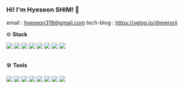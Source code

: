 ### Hi! I'm Hyeseon SHIM! 👋
email : hyeseon319@gmail.com
tech-blog : https://velog.io/@merorii
<br/>

⚙ **Stack**

<img src="https://img.shields.io/badge/typescript -333?style=flat-square&logo=typescript&logoColor=3178C6"/> <img src="https://img.shields.io/badge/react -333?style=flat-square&logo=react&logoColor=61DAFB"/> <img src="https://img.shields.io/badge/javascript -333?style=flat-square&logo=javascript&logoColor=F7DF1E"/> <img src="https://img.shields.io/badge/html5 -333?style=flat-square&logo=html5&logoColor=E34F26"/> <img src="https://img.shields.io/badge/css -333?style=flat-square&logo=css3&logoColor=1572B6"/> <img src="https://img.shields.io/badge/styled components -333?style=flat-square&logo=styled-components&logoColor=DB7093"/> <img src="https://img.shields.io/badge/node.js -333?style=flat-square&logo=node.js&logoColor=339933"/> <img src="https://img.shields.io/badge/mongoDB -333?style=flat-square&logo=mongodb&logoColor=47A248"/>
<br/><br/>

🛠 **Tools**

<img src="https://img.shields.io/badge/vscode -333?style=flat-square&logo=visualstudiocode&logoColor=007ACC"/> <img src="https://img.shields.io/badge/git -333?style=flat-square&logo=git&logoColor=F05032"/> <img src="https://img.shields.io/badge/bitbucket -333?style=flat-square&logo=bitbucket&logoColor=0052CC"/> <img src="https://img.shields.io/badge/github -333?style=flat-square&logo=github&logoColor=#181717"/> <img src="https://img.shields.io/badge/jenkins -333?style=flat-square&logo=jenkins&logoColor=D24939"/> <img src="https://img.shields.io/badge/slack -333?style=flat-square&logo=slack&logoColor=4A154B"/> <img src="https://img.shields.io/badge/jira -333?style=flat-square&logo=jira&logoColor=0052CC"/> <img src="https://img.shields.io/badge/confluence -333?style=flat-square&logo=confluence&logoColor=fff"/>
<br/><br/>

<!-- icon site
https://simpleicons.org/ -->
